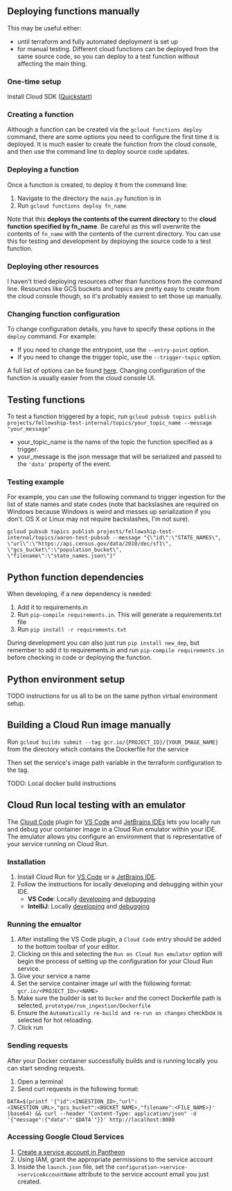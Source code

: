 ## Deploying functions manually
This may be useful either:
- until terraform and fully automated deployment is set up
- for manual testing. Different cloud functions can be deployed from the same source code, so you can deploy to a test function without affecting the main thing.

### One-time setup
Install Cloud SDK ([Quickstart](https://cloud.google.com/sdk/docs/quickstart))

### Creating a function
Although a function can be created via the `gcloud functions deploy` command, there are some options you need to configure the first time it is deployed. It is much easier to create the function from the cloud console, and then use the command line to deploy source code updates.

### Deploying a function
Once a function is created, to deploy it from the command line:
1. Navigate to the directory the `main.py` function is in
2. Run `gcloud functions deploy fn_name`

Note that this **deploys the contents of the current directory** to the **cloud function specified by fn_name**. Be careful as this will overwrite the contents of `fn_name` with the contents of the current directory. You can use this for testing and development by deploying the source code to a test function.

### Deploying other resources
I haven't tried deploying resources other than functions from the command line. Resources like GCS buckets and topics are pretty easy to create from the cloud console though, so it's probably easiest to set those up manually.

### Changing function configuration
To change configuration details, you have to specify these options in the `deploy` command. For example:
- If you need to change the entrypoint, use the `--entry-point` option.
- If you need to change the trigger topic, use the `--trigger-topic` option.

A full list of options can be found [here](https://cloud.google.com/sdk/gcloud/reference/functions/deploy). Changing configuration of the function is usually easier from the cloud console UI.

## Testing functions
To test a function triggered by a topic, run
`gcloud pubsub topics publish projects/fellowship-test-internal/topics/your_topic_name --message "your_message"`
- your_topic_name is the name of the topic the function specified as a trigger.
- your_message is the json message that will be serialized and passed to the `'data'` property of the event.

### Testing example
For example, you can use the following command to trigger ingestion for the list of state names and state codes (note that backslashes are required on Windows because Windows is weird and messes up serialization if you don't. OS X or Linux may not require backslashes, I'm not sure).

`gcloud pubsub topics publish projects/fellowship-test-internal/topics/aaron-test-pubsub --message "{\"id\":\"STATE_NAMES\", \"url\":\"https://api.census.gov/data/2010/dec/sf1\", \"gcs_bucket\":\"population_bucket\", \"filename\":\"state_names.json\"}"`

## Python function dependencies
When developing, if a new dependency is needed:
1. Add it to requirements.in
2. Run  `pip-compile requirements.in`. This will generate a requirements.txt file
3. Run `pip install -r requirements.txt`

During development you can also just run `pip install new_dep`, but remember to add it to requirements.in and run `pip-compile requirements.in` before checking in code or deploying the function.

## Python environment setup
TODO instructions for us all to be on the same python virtual environment setup.

## Building a Cloud Run image manually

Run `gcloud builds submit --tag gcr.io/{PROJECT_ID}/{YOUR_IMAGE_NAME}` from the directory which contains the Dockerfile for the service

Then set the service's image path variable in the terraform configuration to the tag. 

TODO: Local docker build instructions

## Cloud Run local testing with an emulator

The [Cloud Code](https://cloud.google.com/code) plugin for
[VS Code](https://code.visualstudio.com/) and [JetBrains IDEs](https://www.jetbrains.com/)
lets you locally run and debug your container image in a Cloud Run
emulator within your IDE. The emulator allows you configure an environment that is
representative of your service running on Cloud Run.

### Installation
1. Install Cloud Run for [VS Code](/code/docs/vscode/install) or a [JetBrains IDE](/code/docs/intellij/install).
0. Follow the instructions for locally developing and debugging within your IDE.
   - **VS Code**: Locally [developing](/code/docs/vscode/developing-a-cloud-run-app) and [debugging](/code/docs/intellij/debugging-a-cloud-run-app)
   - **IntelliJ**: Locally [developing](/code/docs/vscode/developing-a-cloud-run-app) and [debugging](/code/docs/intellij/debugging-a-cloud-run-app)

### Running the emualtor
1. After installing the VS Code plugin, a `Cloud Code` entry should be added to the bottom toolbar of your editor.
2. Clicking on this and selecting the `Run on Cloud Run emulator` option will begin the process of setting up the configuration for your Cloud Run service.
3. Give your service a name
4. Set the service container image url with the following format: `gcr.io/<PROJECT_ID>/<NAME>`
5. Make sure the builder is set to `Docker` and the correct Dockerfile path is selected, `prototype/run_ingestion/Dockerfile`
7. Ensure the `Automatically re-build and re-run on changes` checkbox is selected for hot reloading.
6. Click run

### Sending requests
After your Docker container successfully builds and is running locally you can start sending requests.

1. Open a terminal
2. Send curl requests in the following format: 

```DATA=$(printf '{"id":<INGESTION_ID>,"url":<INGESTION_URL>,"gcs_bucket":<BUCKET_NAME>,"filename":<FILE_NAME>}' |base64) && curl --header "Content-Type: application/json" -d '{"message":{"data":"'$DATA'"}}' http://localhost:8080```

### Accessing Google Cloud Services
1. [Create a service account in Pantheon](https://cloud.google.com/docs/authentication/getting-started)
2. Using IAM, grant the appropriate permissions to the service account
3. Inside the `launch.json` file, set the `configuration->service->serviceAccountName` attribute to the service account email you just created.

